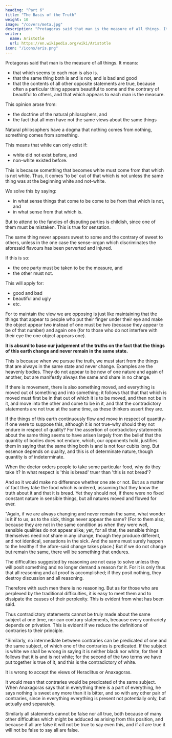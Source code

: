 ```yaml
---
heading: "Part 6"
title: "The Basis of the Truth"
weight: 10
image: "/covers/meta.jpg"
description: "Protagoras said that man is the measure of all things. It means that that which seems to each man also assuredly is."
writer:
  name: Aristotle 
  url: https://en.wikipedia.org/wiki/Aristotle
icon: "/icons/aris.png"
---
```




Protagoras said that man is the measure of all things. It means:
- that which seems to each man is also is.
- that the same thing both is and is not, and is bad and good
- that the contents of all other opposite statements are true, because often a particular thing appears beautiful to some and the contrary of beautiful to others, and that which appears to each man is the measure. 

This opinion arose from:
- the doctrine of the natural philosophers, and
- the fact that all men have not the same views about the same things

Natural philosophers have a dogma that nothing comes from nothing, something comes from something. 

This means that white can only exist if:
- white did not exist before, and
- non-white existed before. 

This is because something that becomes white must come from that which is not white. Thus, it comes 'to be' out of that which is not unless the same thing was at the beginning white and not-white.

We solve this <!-- by in our works on physics --> by saying:
- in what sense things that come to be come to be from that which is not, and
- in what sense from that which is.

But to attend to the fancies of disputing parties is childish, since one of them must be mistaken. This is true for sensation. 

The same thing never appears sweet to some and the contrary of sweet to others, unless in the one case the sense-organ which discriminates the aforesaid flavours has been perverted and injured.

If this is so:
- the one party must be taken to be the measure, and
- the other must not. 

This will apply for:
- good and bad
- beautiful and ugly
- etc.

For to maintain the view we are opposing is just like maintaining that the things that appear to people who put their finger under their eye and make the object appear two instead of one must be two (because they appear to be of that number) and again one (for to those who do not interfere with their eye the one object appears one).

<!-- It is absurd to make the fact that the things of this earth are observed to change and never to remain in the same state, the basis of our judgement about the truth.  -->

**It is absurd to base our judgement of the truths on the fact that the things of this earth change and never remain in the same state.** 

This is because when we pursue the truth, we must start from the things that are always in the same state and never change. Examples are  the heavenly bodies. They do not appear to be now of one nature and again of another, but are manifestly always the same and share in no change.


If there is movement, there is also something moved, and everything is moved out of something and into something; it follows that that that which is moved must first be in that out of which it is to be moved, and then not be in it, and move into the other and come to be in it, and that the contradictory statements are not true at the same time, as these thinkers assert they are.

If the things of this earth continuously flow and move in respect of quantity-if one were to suppose this, although it is not true-why should they not endure in respect of quality? For the assertion of contradictory statements about the same thing seems to have arisen largely from the belief that the quantity of bodies does not endure, which, our opponents hold, justifies them in saying that the same thing both is and is not four cubits long. But essence depends on quality, and this is of determinate nature, though quantity is of indeterminate.

When the doctor orders people to take some particular food, why do they take it? In what respect is 'this is bread' truer than 'this is not bread'? 

And so it would make no difference whether one ate or not. But as a matter of fact they take the food which is ordered, assuming that they know the truth about it and that it is bread. Yet they should not, if there were no fixed constant nature in sensible things, but all natures moved and flowed for ever.

"Again, if we are always changing and never remain the same, what wonder is it if to us, as to the sick, things never appear the same? (For to them also, because they are not in the same condition as when they were well, sensible qualities do not appear alike; yet, for all that, the sensible things themselves need not share in any change, though they produce different, and not identical, sensations in the sick. And the same must surely happen to the healthy if the afore-said change takes place.) But if we do not change but remain the same, there will be something that endures.

The difficulties suggested by reasoning are not easy to solve unless they will posit something and no longer demand a reason for it. For it is only thus that all reasoning and all proof is accomplished; if they posit nothing, they destroy discussion and all reasoning. 

Therefore with such men there is no reasoning. But as for those who are perplexed by the traditional difficulties, it is easy to meet them and to dissipate the causes of their perplexity. This is evident from what has been said.

Thus contradictory statements cannot be truly made about the same subject at one time, nor can contrary statements, because every contrariety depends on privation. This is evident if we reduce the definitions of contraries to their principle.

"Similarly, no intermediate between contraries can be predicated of one and the same subject, of which one of the contraries is predicated. If the subject is white we shall be wrong in saying it is neither black nor white, for then it follows that it is and is not white; for the second of the two terms we have put together is true of it, and this is the contradictory of white.

It is wrong to accept the views of Heraclitus or Anaxagoras. 

It would mean that contraries would be predicated of the same subject. When Anaxagoras says that in everything there is a part of everything, he says nothing is sweet any more than it is bitter, and so with any other pair of contraries, since in everything everything is present not potentially only, but actually and separately. 

Similarly all statements cannot be false nor all true, both because of many other difficulties which might be adduced as arising from this position, and because if all are false it will not be true to say even this, and if all are true it will not be false to say all are false.

